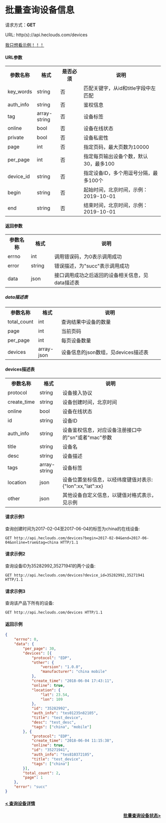 # 批量查询设备信息
请求方式：**GET**

URL: http(s)://api.heclouds.com/devices

[我只想看示例！！！](#1)

#### URL参数

<table>
<tr><th width="15%">参数名称</th><th width="15%">格式</th><th width="15%">是否必须</th><th>说明</th></tr>
<tr><td>key_words</td><td>string</td><td>否</td><td>匹配关键字，从id和title字段中左匹配</td></tr>
<tr><td>auth_info</td><td>string</td><td>否</td><td>鉴权信息</td></tr>
<tr><td>tag</td><td>array-string</td><td>否</td><td>设备标签</td></tr>
<tr><td>online</td><td>bool</td><td>否</td><td>设备在线状态</td></tr>
<tr><td>private</td><td>bool</td><td>否</td><td>设备私密性</td></tr>
<tr><td>page</td><td>int</td><td>否</td><td>指定页码，最大页数为10000</td></tr>
<tr><td>per_page</td><td>int</td><td>否</td><td>指定每页输出设备个数，默认30，最多100</td></tr>
<tr><td>device_id</td><td>string</td><td>否</td><td>指定设备ID，多个用逗号分隔，最多100个</td></tr>
<tr><td>begin</td><td>string</td><td>否</td><td>起始时间，北京时间，示例：2019-10-01</td></tr>
<tr><td>end</td><td>string</td><td>否</td><td>结束时间，北京时间，示例：2019-10-01</td></tr>
</table>


#### 返回参数

<table>
<tr><th width="15%">参数名称</th><th width="15%">格式</th><th width="70%">说明</th></tr>
<tr><td>errno</td><td>int</td><td>调用错误码，为0表示调用成功</td></tr>
<tr><td>error</td><td> string</td><td>错误描述，为"succ"表示调用成功</td></tr>
<tr><td>data</td><td>json</td><td>接口调用成功之后返回的设备相关信息，见data描述表</td></tr>
</table>

##### data描述表

<table>
<tr><th width="15%">参数名称</th><th width="15%">格式</th><th width="70%">说明</th></tr>
<tr><td>total_count</td><td>int</td><td>查询结果中设备的数量</td></tr>
<tr><td>page</td><td>int</td><td>当前页码</td></tr>
<tr><td>per_page</td><td>int</td><td>每页设备数量</td></tr>
<tr><td>devices</td><td>array-json</td><td>设备信息的json数组，见devices描述表</td></tr>
</table>

#### devices描述表

<table>
<tr><th width="15%">参数名称</th><th width="15%">格式</th><th width="70%">说明</th></tr>
<tr><td>protocol</td><td>string</td><td>设备接入协议</td></tr>
<tr><td>create_time</td><td>string</td><td>设备创建时间，北京时间</td></tr>
<tr><td>online</td><td>bool</td><td>设备在线状态</td></tr>
<tr><td>id</td><td>string</td><td>设备ID</td></tr>
<tr><td>auth_info</td><td>string</td><td>设备鉴权信息，对应设备注册接口中的"sn"或者"mac"参数</td></tr>
<tr><td>title</td><td>string</td><td>设备名</td></tr>
<tr><td>desc</td><td>string</td><td>设备描述</td></tr>
<tr><td>tags</td><td>array-string</td><td>设备标签</td></tr>
<tr><td>location</td><td>json</td><td>设备位置坐标信息，以经纬度键值对表示:{"lon":xx,"lat":xx}</td></tr>
<tr><td>other</td><td>json</td><td>其他设备自定义信息，以键值对格式表示，见示例</td></tr>
</table>

<h4 id="1">请求示例1</h4>

查询创建时间为2017-02-04至2017-06-04的标签为china的在线设备:

```text
GET http://api.heclouds.com/devices?begin=2017-02-04&end=2017-06-04&online=true&tag=china HTTP/1.1
```

#### 请求示例2

查询设备ID为35282992,35271941的两个设备:

```text
GET http://api.heclouds.com/devices?device_id=35282992,35271941 HTTP/1.1
```

#### 请求示例3

查询该产品下所有的设备:

```text
GET http://api.heclouds.com/devices HTTP/1.1
```

#### 返回示例
```json
{
	"errno": 0,
	"data": {
		"per_page": 30,
		"devices": [{
			"protocol": "EDP",
			"other": {
				"version": "1.0.0",
				"manufacturer": "china mobile"
			},
			"create_time": "2018-06-04 17:43:11",
			"online": true,
			"location": {
				"lat": 23.54,
				"lon": 109
			},
			"id": "35282992",
			"auth_info": "tes01235n82105",
			"title": "test_device",
			"desc": "test_desc",
			"tags": ["china", "mobile"]
		}, {
			"protocol": "EDP",
			"create_time": "2018-06-04 11:15:38",
			"online": true,
			"id": "35271941",
			"auth_info": "tes810372105",
			"title": "test_device",
			"tags": ["china"]
		}],
		"total_count": 2,
		"page": 1
	},
	"error": "succ"
}
```

#### [< 查询设备详情](/book/application-develop/list/2check-a-device.md)
#### [<div style="text-align: right">批量查询设备状态> </div>](/book/application-develop/list/19batch-query-dev-status.md)